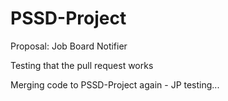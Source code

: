 # PSSD-Project

Proposal: Job Board Notifier







Testing that the pull request works


Merging code to PSSD-Project again - JP
testing... 